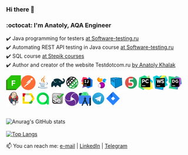 ### Hi there 👋
### :octocat: I'm Anatoly, AQA Engineer

<!--
https://www.linkedin.com/in/anatoly-khalak-0b2016212/
-->

:heavy_check_mark: Java programming for testers <a target="_blank" href="https://software-testing.ru/edu/1-schedule/1-java-for-testers">at Software-testing.ru</a></br>
:heavy_check_mark: Automating REST API testing in Java course <a target="_blank" href="https://software-testing.ru/edu/3/329-rest-api-java#%D0%BE%D0%BF%D0%B8%D1%81%D0%B0%D0%BD%D0%B8%D0%B5" >at Software-testing.ru</a></br>
:heavy_check_mark: SQL course <a target="_blank" href="https://stepik.org/catalog/42">at Stepik courses</a></br>
:heavy_check_mark: Author and creator of the website Testdotcom.ru <a target="_blank" href="https://testdotcom.ru/">by Anatoly Khalak</a></br>

![This is an image](/icons/fiddler.png)![This is an image](/icons/postman.png)![This is an image](/icons/Java.png)![This is an image](/icons/Gradle.png)![This is an image](/icons/Rest-Assured.png)![This is an image](/icons/Intelij_IDEA.png)![This is an image](/icons/Selenide.png)![This is an image](/icons/Selenoid.png)![This is an image](/icons/JUnit5.png)![This is an image](/icons/PyCharm.png)![This is an image](/icons/WebStorm.png)![This is an image](/icons/DataGrip.png)![This is an image](/icons/Jenkins.png)![This is an image](/icons/Allure_Report.png)![This is an image](/icons/AllureTestOps.png)![This is an image](/icons/Selenium.png)![This is an image](/icons/appium.png)![This is an image](/icons/androidstudio.png)![This is an image](/icons/Telegram.png)![This is an image](/icons/Jira.png)</br></br>

![Anurag's GitHub stats](https://github-readme-stats.vercel.app/api?username=anatolyhalak&show_icons=true&theme=radical) </br></br>
[![Top Langs](https://github-readme-stats.vercel.app/api/top-langs/?username=anatolyhalak&layout=compact&theme=radical)](https://github.com/anatolyhalak/github-readme-stats)

📫 You can reach me: <a href="mailto:i@khalak.ru">e-mail</a> | <a href="https://www.linkedin.com/in/anatoly-khalak-0b2016212/" rel="nofollow">LinkedIn</a> | <a href="https://t.me/ahalak" rel="nofollow">Telegram</a>

<!--
**anatolyhalak/anatolyhalak** is a ✨ _special_ ✨ repository because its `README.md` (this file) appears on your GitHub profile.

Here are some ideas to get you started:

- 🔭 I’m currently working on ...
- 🌱 I’m currently learning ...
- 👯 I’m looking to collaborate on ...
- 🤔 I’m looking for help with ...
- 💬 Ask me about ...
- 📫 How to reach me: ...
- 😄 Pronouns: ...
- ⚡ Fun fact: ...
-->

